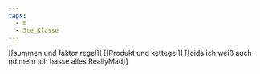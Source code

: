 ```yaml
---
tags:
  - m
  - 3te_Klasse
---
```

[[summen und faktor regel]]
[[Produkt und kettegel]]
[[oida ich weiß auch nd mehr ich hasse alles ReallyMad]]